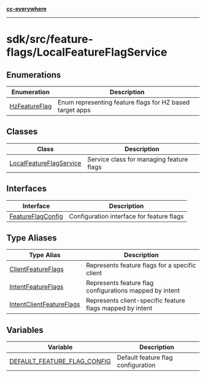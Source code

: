 [**cc-everywhere**](../../../../index.md)

***

# sdk/src/feature-flags/LocalFeatureFlagService

## Enumerations

| Enumeration | Description |
| ------ | ------ |
| [HzFeatureFlag](enumerations/hz-feature-flag.md) | Enum representing feature flags for HZ based target apps |

## Classes

| Class | Description |
| ------ | ------ |
| [LocalFeatureFlagService](classes/local-feature-flag-service.md) | Service class for managing feature flags |

## Interfaces

| Interface | Description |
| ------ | ------ |
| [FeatureFlagConfig](interfaces/feature-flag-config.md) | Configuration interface for feature flags |

## Type Aliases

| Type Alias | Description |
| ------ | ------ |
| [ClientFeatureFlags](type-aliases/client-feature-flags.md) | Represents feature flags for a specific client |
| [IntentFeatureFlags](type-aliases/intent-feature-flags.md) | Represents feature flag configurations mapped by intent |
| [IntentClientFeatureFlags](type-aliases/intent-client-feature-flags.md) | Represents client-specific feature flags mapped by intent |

## Variables

| Variable | Description |
| ------ | ------ |
| [DEFAULT\_FEATURE\_FLAG\_CONFIG](variables/default-feature-flag-config.md) | Default feature flag configuration |
